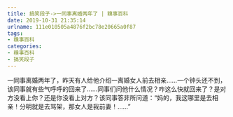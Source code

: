 ```yaml
---
title: 搞笑段子->一同事离婚两年了 | 糗事百科
date: 2019-10-31 21:35:14
urlname: 111e010505a4876f2bc78e20665a0f87
tags: 
- 糗事百科
categories:
- 糗事百科
- 搞笑段子
---
```

一同事离婚两年了，昨天有人给他介绍一离婚女人前去相亲……一个钟头还不到，该同事就有些气呼呼的回来了……同事们问他什么情况？咋这么快就回来了？是对方没看上你？还是你没看上对方？该同事答非所问道：“妈的，我这哪里是去相亲！分明就是去骂架，那女人是我前妻！……”


